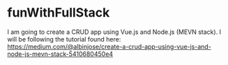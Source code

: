 # funWithFullStack
I am going to create a CRUD app using Vue.js and Node.js (MEVN stack). 
I will be following the tutorial found here: https://medium.com/@albinjose/create-a-crud-app-using-vue-js-and-node-js-mevn-stack-5410680450e4
